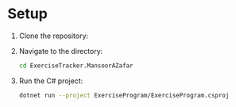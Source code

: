 # Setup

1. Clone the repository:

2. Navigate to the directory:

    ```bash
    cd ExerciseTracker.MansoorAZafar
    ```

3. Run the C# project:

    ```bash
    dotnet run --project ExerciseProgram/ExerciseProgram.csproj
    ```
